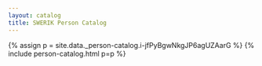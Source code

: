 ```yaml
---
layout: catalog
title: SWERIK Person Catalog
---
```

{% assign p = site.data._person-catalog.i-jfPyBgwNkgJP6agUZAarG %}
{% include person-catalog.html p=p %}

